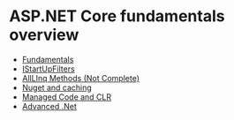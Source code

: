 <h1> ASP.NET Core fundamentals overview </h1>
<ul>
  <li><a href="./Fundamentals.md">Fundamentals</a></li>
  <li><a href="./AspnetCoreMsDocs.Learn/StartupFilters/startupfilters.md">IStartUpFilters</a></li>
  <li><a href="./AllLinqMethods/Program.cs">AllLInq Methods (Not Complete)</a></li>
  <li><a href="./Nuget.md">Nuget and caching</a></li>
  <li><a href="./MangedCodeAndCLRBasics.md">Managed Code and CLR</a></li>
  <li><a href="./AdvancedDotnet.md">Advanced .Net</a></li>
 </ul>
